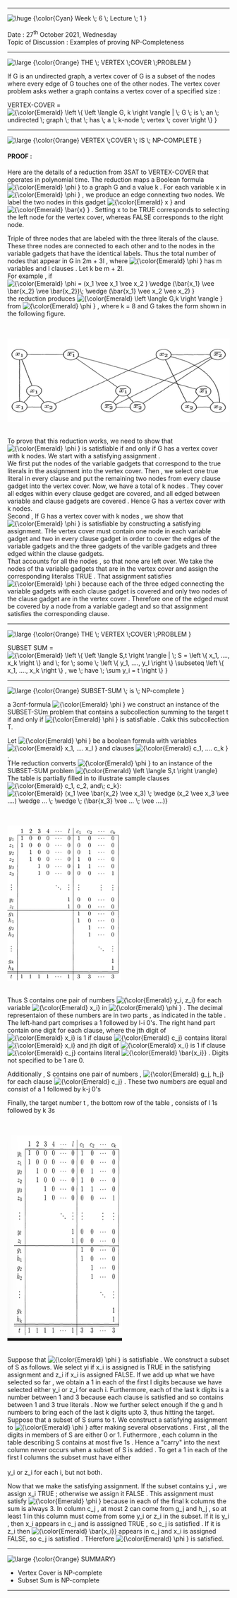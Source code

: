 ----
<img src="https://latex.codecogs.com/png.latex?\inline&space;\dpi{200}&space;\fn_cm&space;\huge&space;{\color{Cyan}&space;Week&space;\;&space;10&space;\;&space;Lecture&space;\;&space;1&space;}" title="\huge {\color{Cyan} Week \; 6 \; Lecture \; 1 }" /><br><br>
Date : 27<sup>th</sup> October 2021, Wednesday<br> 
Topic of Discussion : Examples of proving NP-Completeness<br>

----

<img src="https://latex.codecogs.com/png.latex?\inline&space;\dpi{150}&space;\fn_phv&space;\large&space;{\color{Orange}&space;THE&space;\;&space;VERTEX&space;\;COVER&space;\;PROBLEM&space;}" title="\large {\color{Orange} THE \; VERTEX \;COVER \;PROBLEM }" />

If G is an undirected graph, a vertex cover of G is a subset of the nodes where every edge of G touches one of the other nodes. The vertex cover problem asks wether a graph contains a vertex cover of a specified size : <br>

VERTEX-COVER = <img src="https://latex.codecogs.com/png.latex?\inline&space;\dpi{100}&space;\fn_phv&space;{\color{Emerald}&space;\left&space;\{&space;\left&space;\langle&space;G,&space;k&space;\right&space;\rangle&space;|&space;\;&space;G&space;\;&space;is&space;\;&space;an&space;\;&space;undirected&space;\;&space;graph&space;\;&space;that&space;\;&space;has&space;\;&space;a&space;\;&space;k-node&space;\;&space;vertex&space;\;&space;cover&space;\right&space;\}&space;}" title="{\color{Emerald} \left \{ \left \langle G, k \right \rangle | \; G \; is \; an \; undirected \; graph \; that \; has \; a \; k-node \; vertex \; cover \right \} }" /><br>

----

<img src="https://latex.codecogs.com/png.latex?\inline&space;\dpi{150}&space;\fn_phv&space;\large&space;{\color{Orange}&space;VERTEX&space;\;COVER&space;\;&space;IS&space;\;&space;NP-COMPLETE&space;}" title="\large {\color{Orange} VERTEX \;COVER \; IS \; NP-COMPLETE }" />

#### PROOF :
 Here are the details of a reduction from 3SAT to VERTEX-COVER that operates in polynomial time. The reduction maps a Boolean formula <img src="https://latex.codecogs.com/png.latex?\inline&space;\dpi{100}&space;\fn_phv&space;{\color{Emerald}&space;\phi&space;}" title="{\color{Emerald} \phi }" />  to a graph G and a value k . For each variable x in <img src="https://latex.codecogs.com/png.latex?\inline&space;\dpi{100}&space;\fn_phv&space;{\color{Emerald}&space;\phi&space;}" title="{\color{Emerald} \phi }" />  , we produce an edge connexting two nodes. We label the two nodes in this gadget <img src="https://latex.codecogs.com/png.latex?\inline&space;\dpi{100}&space;\fn_phv&space;{\color{Emerald}&space;x&space;}" title="{\color{Emerald} x }" /> and <img src="https://latex.codecogs.com/png.latex?\inline&space;\dpi{100}&space;\fn_phv&space;{\color{Emerald}&space;\bar{x}&space;}" title="{\color{Emerald} \bar{x} }" /> . Setting x to be TRUE corresponds to selecting the left node for the vertex cover, whereas FALSE corresponds to the right node.<br>

Triple of three nodes that are labeled with the three literals of the clause. These three nodes are connected to each other and to the nodes in the variable gadgets that have the identical labels. Thus the total number of nodes that appear in G in 2m + 3l , where <img src="https://latex.codecogs.com/png.latex?\inline&space;\dpi{100}&space;\fn_phv&space;{\color{Emerald}&space;\phi&space;}" title="{\color{Emerald} \phi }" /> has m variables and l clauses . Let k be m + 2l. <br>
For example , if   <img src="https://latex.codecogs.com/png.latex?\inline&space;\dpi{100}&space;\fn_phv&space;{\color{Emerald}&space;\phi&space;=&space;(x_1&space;\vee&space;x_1&space;\vee&space;x_2&space;)&space;\wedge&space;(\bar{x_1}&space;\vee&space;\bar{x_2}&space;\vee&space;\bar{x_2})\;&space;\wedge&space;(\bar{x_1}&space;\vee&space;x_2&space;\vee&space;x_2)&space;}" title="{\color{Emerald} \phi = (x_1 \vee x_1 \vee x_2 ) \wedge (\bar{x_1} \vee \bar{x_2} \vee \bar{x_2})\; \wedge (\bar{x_1} \vee x_2 \vee x_2) }" /> the reduction produces <img src="https://latex.codecogs.com/png.latex?\inline&space;\dpi{100}&space;\fn_phv&space;{\color{Emerald}&space;\left&space;\langle&space;G,k&space;\right&space;\rangle&space;}" title="{\color{Emerald} \left \langle G,k \right \rangle }" /> from <img src="https://latex.codecogs.com/png.latex?\inline&space;\dpi{100}&space;\fn_phv&space;{\color{Emerald}&space;\phi&space;}" title="{\color{Emerald} \phi }" /> , where k = 8 and G takes the form shown in the following figure.<br>

<br><br>![pic41](pic41.png)<br><br>

To prove that this reduction works, we need to show that <img src="https://latex.codecogs.com/png.latex?\inline&space;\dpi{100}&space;\fn_phv&space;{\color{Emerald}&space;\phi&space;}" title="{\color{Emerald} \phi }" /> is satisfiable if and only if G has a vertex cover with k nodes. We start with a satisfying assignment .<br>
We first put the nodes of the variable gadgets that correspond to the true literals in the assignment into the vertex cover. Then , we select one true literal in every clause and put the remaining two nodes from every clause gadget into the vertex cover. Now, we have a total of k nodes . They cover all edges within every clause gedget are covered, and all edged between variable and clause gadgets are covered . Hence G has a vertex cover with k nodes.<br>
Second , If G has a vertex cover with k nodes , we show that <img src="https://latex.codecogs.com/png.latex?\inline&space;\dpi{100}&space;\fn_phv&space;{\color{Emerald}&space;\phi&space;}" title="{\color{Emerald} \phi }" /> is satisfiable by constructing a satisfying assignment. THe vertex cover must contain one node in each variable gadget and two in every clause gadget in order to cover the edges of the variable gadgets and the three gadgets of the varible gadgets and three edged within the clause gadgets.<br>
That accounts for all the nodes , so that none are left over. We take the nodes of tha variable gadgets that are in the vertex cover and assign the corresponding literalss TRUE . That assignment satisfies <img src="https://latex.codecogs.com/png.latex?\inline&space;\dpi{100}&space;\fn_phv&space;{\color{Emerald}&space;\phi&space;}" title="{\color{Emerald} \phi }" /> because each of the three edged connecting the variable gadgets with each clause gadget is covered and only two nodes of the clause gadget are in the vertex cover . Therefore one of the edged must be covered by a node from a variable gadegt and so that assignment satisfies the corresponding clause. <br>

----

<img src="https://latex.codecogs.com/png.latex?\inline&space;\dpi{150}&space;\fn_phv&space;\large&space;{\color{Orange}&space;THE&space;\;&space;SUB&space;\;SET&space;\;PROBLEM&space;}" title="\large {\color{Orange} THE \; VERTEX \;COVER \;PROBLEM }" />


SUBSET SUM = <img src="https://latex.codecogs.com/png.latex?\inline&space;\dpi{100}&space;\fn_phv&space;{\color{Emerald}&space;\left&space;\{&space;\left&space;\langle&space;S,t&space;\right&space;\rangle&space;|&space;\;&space;S&space;=&space;\left&space;\{&space;x_1,&space;....,&space;x_k&space;\right&space;\}&space;and&space;\;&space;for&space;\;&space;some&space;\;&space;\left&space;\{&space;y_1,&space;....,&space;y_l&space;\right&space;\}&space;\subseteq&space;\left&space;\{&space;x_1,&space;....,&space;x_k&space;\right&space;\}&space;,&space;we&space;\;&space;have&space;\;&space;\sum&space;y_i&space;=&space;t&space;\right&space;\}&space;}" title="{\color{Emerald} \left \{ \left \langle S,t \right \rangle | \; S = \left \{ x_1, ...., x_k \right \} and \; for \; some \; \left \{ y_1, ...., y_l \right \} \subseteq \left \{ x_1, ...., x_k \right \} , we \; have \; \sum y_i = t \right \} }" />

----

<img src="https://latex.codecogs.com/png.latex?\inline&space;\dpi{100}&space;\fn_phv&space;\large&space;{\color{Orange}&space;SUBSET-SUM&space;\;&space;is&space;\;&space;NP-complete&space;}" title="\large {\color{Orange} SUBSET-SUM \; is \; NP-complete }" />

a 3cnf-formula <img src="https://latex.codecogs.com/png.latex?\inline&space;\dpi{100}&space;\fn_phv&space;{\color{Emerald}&space;\phi&space;}" title="{\color{Emerald} \phi }" /> we construct an instance of the SUBSET-SUm problem that contains a subcollection summing to the target t if and only if <img src="https://latex.codecogs.com/png.latex?\inline&space;\dpi{100}&space;\fn_phv&space;{\color{Emerald}&space;\phi&space;}" title="{\color{Emerald} \phi }" /> is satisfiable . Cakk this subcollection T.<br>

Let <img src="https://latex.codecogs.com/png.latex?\inline&space;\dpi{100}&space;\fn_phv&space;{\color{Emerald}&space;\phi&space;}" title="{\color{Emerald} \phi }" /> be a boolean formula with variables <img src="https://latex.codecogs.com/png.latex?\inline&space;\dpi{100}&space;\fn_phv&space;{\color{Emerald}&space;x_1,&space;....&space;x_l&space;}" title="{\color{Emerald} x_1, .... x_l }" /> and clauses <img src="https://latex.codecogs.com/png.latex?\inline&space;\dpi{100}&space;\fn_phv&space;{\color{Emerald}&space;c_1,&space;....&space;c_k&space;}" title="{\color{Emerald} c_1, .... c_k }" /> .<br>
THe reduction converts <img src="https://latex.codecogs.com/png.latex?\inline&space;\dpi{100}&space;\fn_phv&space;{\color{Emerald}&space;\phi&space;}" title="{\color{Emerald} \phi }" /> to an instance of the SUBSET-SUM problem <img src="https://latex.codecogs.com/png.latex?\inline&space;\dpi{100}&space;\fn_phv&space;{\color{Emerald}&space;\left&space;\langle&space;S,t&space;\right&space;\rangle}" title="{\color{Emerald} \left \langle S,t \right \rangle}" /> <br>
The table is partially filled in to illustrate sample clauses <img src="https://latex.codecogs.com/png.latex?\inline&space;\dpi{100}&space;\fn_phv&space;{\color{Emerald}&space;c_1,&space;c_2,&space;and\;&space;c_k}" title="{\color{Emerald} c_1, c_2, and\; c_k}" />:
<img src="https://latex.codecogs.com/png.latex?\inline&space;\dpi{100}&space;\fn_phv&space;{\color{Emerald}&space;(x_1&space;\vee&space;\bar{x_2}&space;\vee&space;x_3)&space;\;&space;\wedge&space;(x_2&space;\vee&space;x_3&space;\vee&space;....)&space;\wedge&space;...&space;\;&space;\wedge&space;\;&space;(\bar{x_3}&space;\vee&space;...&space;\;&space;\vee&space;....)}" title="{\color{Emerald} (x_1 \vee \bar{x_2} \vee x_3) \; \wedge (x_2 \vee x_3 \vee ....) \wedge ... \; \wedge \; (\bar{x_3} \vee ... \; \vee ....)}" /> <br>

<br><br>![pic42](pic42.png)<br><br>


Thus S contains one pair of numbers <img src="https://latex.codecogs.com/png.latex?\inline&space;\dpi{100}&space;\fn_phv&space;{\color{Emerald}&space;y_i,&space;z_i}" title="{\color{Emerald} y_i, z_i}" /> for each variable <img src="https://latex.codecogs.com/png.latex?\inline&space;\dpi{100}&space;\fn_phv&space;{\color{Emerald}&space;x_i}" title="{\color{Emerald} x_i}" /> in <img src="https://latex.codecogs.com/png.latex?\inline&space;\dpi{100}&space;\fn_phv&space;{\color{Emerald}&space;\phi&space;}" title="{\color{Emerald} \phi }" /> . The decimal representaion of these numbers are in two parts , as indicated in the table . The left-hand part comprises a 1 followed by l-i 0's. The right hand part contain one digit for each clause, where the jth digit of  <img src="https://latex.codecogs.com/png.latex?\inline&space;\dpi{100}&space;\fn_phv&space;{\color{Emerald}&space;y_i}" title="{\color{Emerald} x_i}" /> is 1 if clause <img src="https://latex.codecogs.com/png.latex?\inline&space;\dpi{100}&space;\fn_phv&space;{\color{Emerald}&space;c_j}" title="{\color{Emerald} c_j}" /> contains literal <img src="https://latex.codecogs.com/png.latex?\inline&space;\dpi{100}&space;\fn_phv&space;{\color{Emerald}&space;x_i}" title="{\color{Emerald} x_i}" /> and jth digit of <img src="https://latex.codecogs.com/png.latex?\inline&space;\dpi{100}&space;\fn_phv&space;{\color{Emerald}&space;z_i}" title="{\color{Emerald} x_i}" /> is 1 if clause <img src="https://latex.codecogs.com/png.latex?\inline&space;\dpi{100}&space;\fn_phv&space;{\color{Emerald}&space;c_j}" title="{\color{Emerald} c_j}" /> contains literal <img src="https://latex.codecogs.com/png.latex?\inline&space;\dpi{100}&space;\fn_phv&space;{\color{Emerald}&space;\bar{x_i}}" title="{\color{Emerald} \bar{x_i}}" /> . Digits not specified to be 1 are 0.<br>
  
Additionally , S contains one pair of numbers , <img src="https://latex.codecogs.com/png.latex?\inline&space;\dpi{100}&space;\fn_phv&space;{\color{Emerald}&space;y_i,&space;z_i}" title="{\color{Emerald} g_j, h_j}" /> for each clause <img src="https://latex.codecogs.com/png.latex?\inline&space;\dpi{100}&space;\fn_phv&space;{\color{Emerald}&space;c_j}" title="{\color{Emerald} c_j}" /> . These two numbers are equal and consist of a 1 followed by k-j 0's <br>

Finally, the target number t , the bottom row of the table , consists of l 1s followed by k 3s<br>


<br><br>![pic43](pic43.png)<br><br>

Suppose that <img src="https://latex.codecogs.com/png.latex?\inline&space;\dpi{100}&space;\fn_phv&space;{\color{Emerald}&space;\phi&space;}" title="{\color{Emerald} \phi }" /> is satisfiable . We construct a subset of S as follows. We select yi if x_i is assigned is TRUE in the satisfying assignment and z_i  if x_i is assigned FALSE. If we add up what we have selected so far , we obtain a 1 in each of the first l digits because we have selected either y_i or z_i for each i. Furthermore, each of the last k digits is a number between 1 and 3 because each clause is satisfied and so contains between 1 and 3 true literals . Now we further select enough if the g and h numbers to bring each of the last k digits upto 3, thus hitting the target.
<br>
Suppose that a subset of S sums to t. We construct a satisfying assignment to <img src="https://latex.codecogs.com/png.latex?\inline&space;\dpi{100}&space;\fn_phv&space;{\color{Emerald}&space;\phi&space;}" title="{\color{Emerald} \phi }" /> after making several observations .  First , all the digits in members of S are either 0 or 1. Futhermore , each column in the table describing S contains at most five 1s . Hence a "carry" into the next column never occurs when a subset of S is added . To get a 1 in each of the first l columns the subset must have either <br>
<br>
y_i or z_i for each i, but not both.

Now that we make the satisfying assignment. If the subset contains y_i , we assign x_i TRUE ; otherwise we assign it FALSE . This assignment must satisfy <img src="https://latex.codecogs.com/png.latex?\inline&space;\dpi{100}&space;\fn_phv&space;{\color{Emerald}&space;\phi&space;}" title="{\color{Emerald} \phi }" /> because in each of the final k columns the sum is always 3. In column c_j , at most 2 can come from g_j and h_j , so at least 1 in this column must come from some y_i or z_i in the subset. If it is y_i , then x_i appears in c_j and is asssigned TRUE , so c_j is satisfied . If it is z_i then <img src="https://latex.codecogs.com/png.latex?\inline&space;\dpi{100}&space;\fn_phv&space;{\color{Emerald}&space;\bar{x_i}}" title="{\color{Emerald} \bar{x_i}}" />  appears in c_j and x_i is assigned FALSE, so c_j is satisfied . THerefore <img src="https://latex.codecogs.com/png.latex?\inline&space;\dpi{100}&space;\fn_phv&space;{\color{Emerald}&space;\phi&space;}" title="{\color{Emerald} \phi }" /> is satisfied.  <br>

----

<img src="https://latex.codecogs.com/png.latex?\inline&space;\dpi{150}&space;\fn_phv&space;\large&space;{\color{Orange}&space;SUMMARY}" title="\large {\color{Orange} SUMMARY}" />

* Vertex Cover is NP-complete 
* Subset Sum is NP-complete

----